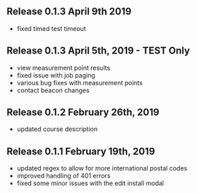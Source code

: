 ## Release 0.1.3 April 9th 2019
- fixed timed test timeout

## Release 0.1.3 April 5th, 2019 - TEST Only
- view measurement point results
- fixed issue with job paging
- various bug fixes with measurement points
- contact beacon changes

## Release 0.1.2 February 26th, 2019
 - updated course description

## Release 0.1.1 February 19th, 2019
- updated regex to allow for more international postal codes
- improved handling of 401 errors
- fixed some minor issues with the edit install modal